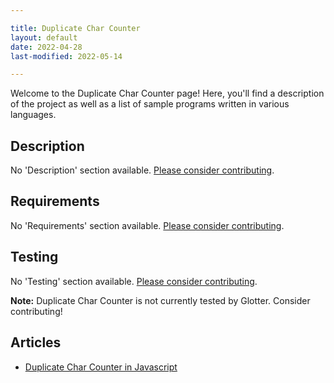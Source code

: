 ```yaml
---

title: Duplicate Char Counter
layout: default
date: 2022-04-28
last-modified: 2022-05-14

---
```


Welcome to the Duplicate Char Counter page! Here, you'll find a description of the project as well as a list of sample programs written in various languages.

## Description

No 'Description' section available. [Please consider contributing](https://github.com/TheRenegadeCoder/sample-programs-website).

## Requirements

No 'Requirements' section available. [Please consider contributing](https://github.com/TheRenegadeCoder/sample-programs-website).

## Testing

No 'Testing' section available. [Please consider contributing](https://github.com/TheRenegadeCoder/sample-programs-website).

**Note:** Duplicate Char Counter is not currently tested by Glotter. Consider contributing!

## Articles

- [Duplicate Char Counter in Javascript](https://sampleprograms.io/projects/duplicate-char-counter/javascript)
